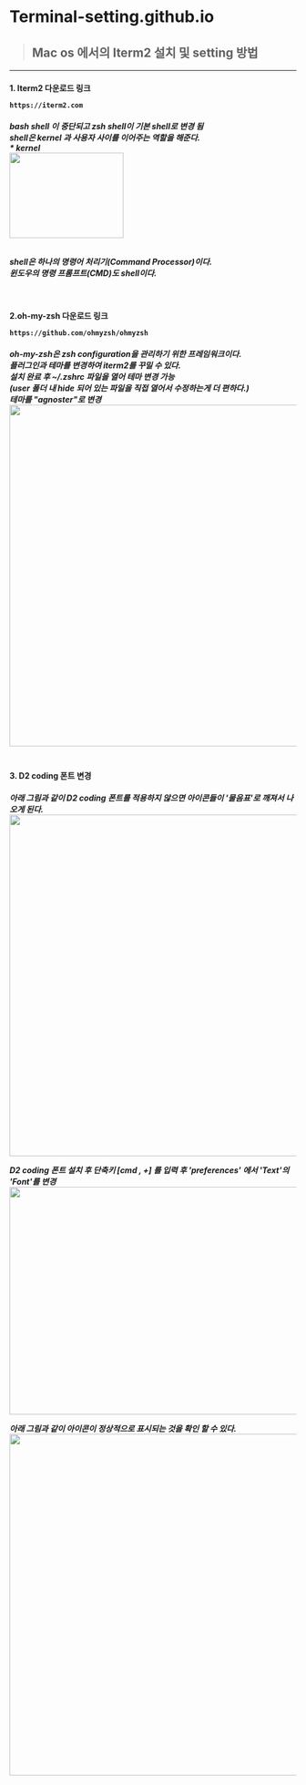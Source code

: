 # Terminal-setting.github.io

>## Mac os 에서의 Iterm2 설치 및 setting 방법
----------
<h4> 1. Iterm2 다운로드 링크

```
https://iterm2.com
```
<h5>bash shell 이 중단되고 zsh shell이 기본 shell로 변경 됨
<br>shell은 kernel 과 사용자 사이를 이어주는 역할을 해준다.
<br> * kernel 
<br>
<img src = "https://drive.google.com/uc?export=download&id=1xUj6VCoPDiWY5XOZHh13Ydo7_Gj6l79k" width="200" height="150">

<br>shell은 하나의 명령어 처리기(Command Processor)이다.
<br>윈도우의 명령 프롬프트(CMD)도 shell이다.

<br><h4> 2.oh-my-zsh 다운로드 링크

```
https://github.com/ohmyzsh/ohmyzsh
```

<h5> oh-my-zsh은 zsh configuration을 관리하기 위한 프레임워크이다.
<br> 플러그인과 테마를 변경하여 iterm2를 꾸밀 수 있다.
<br> 설치 완료 후  ~/.zshrc 파일을 열어 테마 변경 가능
<br> (user 폴더 내 hide 되어 있는 파일을 직접 열어서 수정하는게 더 편하다.)
<br> 테마를 "agnoster"로 변경

<img src = "https://drive.google.com/uc?export=download&id=1supawjVZQ-tITU0vtwDn5M1rMDou2PvO" width="800" height="600">
<br>
<br><h4> 3. D2 coding 폰트 변경
<br><h5>아래 그림과 같이 D2 coding 폰트를 적용하지 않으면 아이콘들이 '물음표'로 깨져서 나오게 된다. 
<br>
<img src = "https://drive.google.com/uc?export=download&id=1s_3dicScCzDjVpUWCsCpJL53lU49MRDP" width="800" height="600">

D2 coding 폰트 설치 후 단축키 [cmd , +] 를 입력 후 'preferences' 에서 'Text'의 'Font'를 변경
<br>
<img src = "https://drive.google.com/uc?export=download&id=12GKPyNF1bFFx8tDUuqdF2IwCGrdscO9X" width="800" height="400">
<br>
  
아래 그림과 같이 아이콘이 정상적으로 표시되는 것을 확인 할 수 있다.
<br>
<img src = "https://drive.google.com/uc?export=download&id=1OLFy4yiiOw-LNs0Vvrf8nJh6oIbsl-0A" width="800" height="600">
<br>
<br>
<br>
<br>
<br>
<br>
<br>
<br>
<br>
<br>
<br>
<br>
<br>
<br>
<br>
<br>
<br>
<br>
<br>
<br>
<br>
<br>
<br>
<br>
<br>
<br>
<br>
<br>
<br>
<br>
<br>
<br>
<br>
